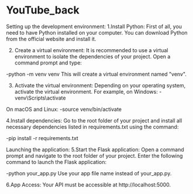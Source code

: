 # YouTube_back
Setting up the development environment:
1.Install Python: First of all, you need to have Python installed on your computer. You can download Python from the official website and install it.

2. Create a virtual environment: It is recommended to use a virtual environment to isolate the dependencies of your project. Open a command prompt and type:

-python -m venv venv
This will create a virtual environment named "venv".

3. Activate the virtual environment: Depending on your operating system, activate the virtual environment. For example, on Windows:
-venv\Scripts\activate

On macOS and Linux:
-source venv/bin/activate

4.Install dependencies: Go to the root folder of your project and install all necessary dependencies listed in requirements.txt using the command:

-pip install -r requirements.txt

Launching the application:
5.Start the Flask application: Open a command prompt and navigate to the root folder of your project. Enter the following command to launch the Flask application:

-python your_app.py
Use your app file name instead of your_app.py.

6.App Access: Your API must be accessible at http://localhost:5000.
